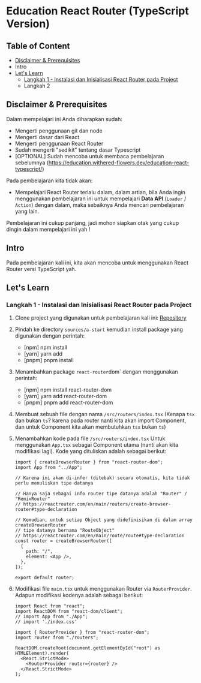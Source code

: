 # Education React Router (TypeScript Version)

## Table of Content

- [Disclaimer & Prerequisites](#disclaimer--prerequisites)
- Intro
- [Let's Learn](#lets-learn)
  - [Langkah 1 - Instalasi dan Inisialisasi React Router pada Project](#langkah-1---instalasi-dan-inisialisasi-react-router-pada-project)
  - Langkah 2

## Disclaimer & Prerequisites

Dalam mempelajari ini Anda diharapkan sudah:

- Mengerti penggunaan git dan node
- Mengerti dasar dari React
- Mengerti penggunaan React Router
- Sudah mengerti "sedikit" tentang dasar Typescript
- [OPTIONAL] Sudah mencoba untuk membaca pembelajaran sebelumnya (https://education.withered-flowers.dev/education-react-typescript/)

Pada pembelajaran kita tidak akan:

- Mempelajari React Router terlalu dalam, dalam artian, bila Anda ingin menggunakan pembelajaran ini untuk mempelajari **Data API** (`Loader` / `Action`) dengan dalam, maka sebaiknya Anda mencari pembelajaran yang lain.

Pembelajaran ini cukup panjang, jadi mohon siapkan otak yang cukup dingin dalam mempelajari ini yah !

## Intro

Pada pembelajaran kali ini, kita akan mencoba untuk menggunakan React Router versi TypeScript yah.

## Let's Learn

### Langkah 1 - Instalasi dan Inisialisasi React Router pada Project

1. Clone project yang digunakan untuk pembelajaran kali ini: [Repository](https://github.com/withered-flowers/education-react-router-typescript)

1. Pindah ke directory `sources/a-start` kemudian install package yang digunakan dengan perintah:

   - [npm] npm install
   - [yarn] yarn add
   - [pnpm] pnpm install

1. Menambahkan package `react-router`dom` dengan menggunakan perintah:

   - [npm] npm install react-router-dom
   - [yarn] yarn add react-router-dom
   - [pnpm] pnpm add react-router-dom

1. Membuat sebuah file dengan nama `/src/routers/index.tsx` (Kenapa `tsx` dan bukan `ts`? karena pada router nanti kita akan import Component, dan untuk Component kita akan membutuhkan `tsx` bukan `ts`)

1. Menambahkan kode pada file `/src/routers/index.tsx` Untuk menggunakan `App.tsx` sebagai Component utama (nanti akan kita modifikasi lagi). Kode yang dituliskan adalah sebagai berikut:

   ```tsx
   import { createBrowserRouter } from "react-router-dom";
   import App from "../App";

   // Karena ini akan di-infer (ditebak) secara otomatis, kita tidak perlu menuliskan tipe datanya

   // Hanya saja sebagai info router tipe datanya adalah "Router" / "RemixRouter"
   // https://reactrouter.com/en/main/routers/create-browser-router#type-declaration

   // Kemudian, untuk setiap Object yang didefinisikan di dalam array createBrowserRouter
   // tipe datanya bernama "RouteObject"
   // https://reactrouter.com/en/main/route/route#type-declaration
   const router = createBrowserRouter([
     {
       path: "/",
       element: <App />,
     },
   ]);

   export default router;
   ```

1. Modifikasi file `main.tsx` untuk menggunakan Router via `RouterProvider`. Adapun modifikasi kodenya adalah sebagai berikut:

   ```tsx
   import React from "react";
   import ReactDOM from "react-dom/client";
   // import App from "./App";
   // import './index.css'

   import { RouterProvider } from "react-router-dom";
   import router from "./routers";

   ReactDOM.createRoot(document.getElementById("root") as HTMLElement).render(
     <React.StrictMode>
       <RouterProvider router={router} />
     </React.StrictMode>
   );
   ```
